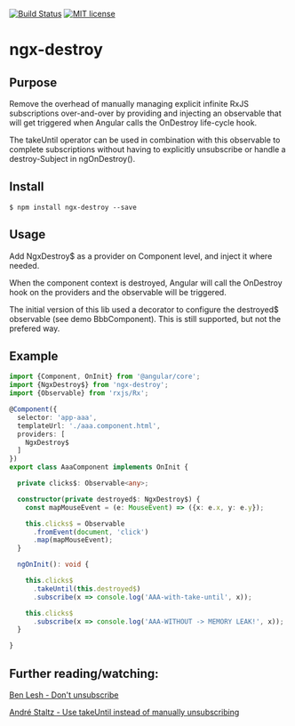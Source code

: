 [![Build Status](https://travis-ci.org/fatsu/ngx-destroy.svg?branch=master)](https://travis-ci.org/fatsu/ngx-destroy)
[![MIT license](http://img.shields.io/badge/license-MIT-brightgreen.svg)](http://opensource.org/licenses/MIT)

# ngx-destroy

## Purpose

Remove the overhead of manually managing explicit infinite RxJS subscriptions over-and-over by providing and injecting an observable that will get triggered when Angular calls the OnDestroy life-cycle hook.   
   
The takeUntil operator can be used in combination with this observable to complete subscriptions without having to explicitly unsubscribe or handle a destroy-Subject in ngOnDestroy(). 

## Install

`$ npm install ngx-destroy --save`

## Usage

Add NgxDestroy$ as a provider on Component level, and inject it where needed.
      
When the component context is destroyed, Angular will call the OnDestroy hook on the providers and the observable will be triggered.

The initial version of this lib used a decorator to configure the destroyed$ observable (see demo BbbComponent). This is still supported, but not the prefered way.  

## Example

```typescript
import {Component, OnInit} from '@angular/core';
import {NgxDestroy$} from 'ngx-destroy';
import {Observable} from 'rxjs/Rx';

@Component({
  selector: 'app-aaa',
  templateUrl: './aaa.component.html',
  providers: [
    NgxDestroy$
  ]
})
export class AaaComponent implements OnInit {

  private clicks$: Observable<any>;

  constructor(private destroyed$: NgxDestroy$) {
    const mapMouseEvent = (e: MouseEvent) => ({x: e.x, y: e.y});

    this.clicks$ = Observable
      .fromEvent(document, 'click')
      .map(mapMouseEvent);
  }

  ngOnInit(): void {

    this.clicks$
      .takeUntil(this.destroyed$)
      .subscribe(x => console.log('AAA-with-take-until', x));

    this.clicks$
      .subscribe(x => console.log('AAA-WITHOUT -> MEMORY LEAK!', x));
  }

}

```

## Further reading/watching:

[Ben Lesh - Don't unsubscribe](https://medium.com/@benlesh/rxjs-dont-unsubscribe-6753ed4fda87)

[André Staltz - Use takeUntil instead of manually unsubscribing](https://egghead.io/lessons/rxjs-use-takeuntil-instead-of-manually-unsubscribing-from-observables)
